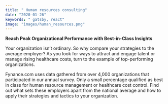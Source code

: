 ```yaml
---
title: " Human resources consulting"
date: "2020-01-26"
keywords: " gatsby, react"
image: "images/human_resources.png"
---
```



__Reach Peak Organizational Performance with Best-in-Class Insights__

Your organization isn’t ordinary. So why compare your strategies to the average employer? As you look for ways to attract and engage talent or manage rising healthcare costs, turn to the example of top-performing organizations.

Fynance.com uses data gathered from over 4,000 organizations that participated in our annual survey. Only a small percentage qualified as best in class for human resource management or healthcare cost control. Find out what sets these employers apart from the national average and how to apply their strategies and tactics to your organization.
